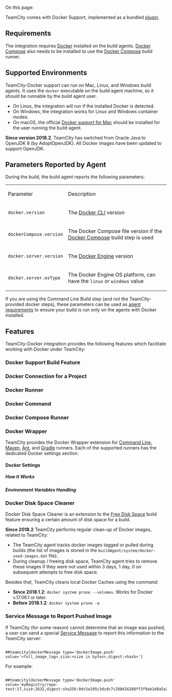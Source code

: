 [//]: # (title: Integrating TeamCity with Docker)
[//]: # (auxiliary-id: Integrating TeamCity with Docker)

On this page:

<tag-list of="chapter" mode="tree" depth="4"/>

TeamCity comes with Docker Support, implemented as a bundled [plugin](https://plugins.jetbrains.com/plugin/10062-docker-support).

## Requirements

The integration requires [Docker](https://docs.docker.com/engine/installation/) installed on the build agents. [Docker Compose](https://docs.docker.com/compose/install/) also needs to be installed to use the [Docker Compose](docker-compose.md) build runner.

<chunk include-id="reqs-supported-env">

## Supported Environments

TeamCity\-Docker support can run on Mac, Linux, and Windows build agents. It uses the `docker` executable on the build agent machine, so it should be runnable by the build agent user. 

<note>

   * On Linux, the integration will run if the installed Docker is detected.
   * On Windows, the integration works for Linux and Windows container modes.
   * On macOS, the official [Docker support for Mac](https://docs.docker.com/docker-for-mac/install/) should be installed for the user running the build agent.

</note>

 __Since version 2018.2__, TeamCity has switched from Oracle Java to OpenJDK 8 (by AdoptOpenJDK). All Docker images have been updated to support OpenJDK.

</chunk>

## Parameters Reported by Agent

During the build, the build agent reports the following parameters:

<table><tr>

<td>

Parameter

</td>

<td>

Description

</td></tr><tr>

<td>

`docker.version`

</td>

<td>

The [Docker CLI](https://docs.docker.com/engine/reference/commandline/docker/) version

</td></tr><tr>

<td>

`dockerCompose.version`

</td>

<td>

The Docker Compose file version if the [Docker Compose](docker-compose.md) build step is used

</td></tr><tr>

<td>

`docker.server.version`

</td>

<td>

The [Docker Engine](https://docs.docker.com/engine/reference/commandline/dockerd/) version

</td></tr><tr>

<td>

`docker.server.osType`

</td>

<td>

The Docker Engine OS platform, can have the `linux` or `windows` value

</td></tr></table>

 If you are using the Command Line Build step (and not the TeamCity\-provided docker steps), these parameters can be used as [agent requirements](agent-requirements.md) to ensure your build is run only on the agents with Docker installed. 

## Features

TeamСity\-Docker integration provides the following features which facilitate working with Docker under TeamCity:

### Docker Support Build Feature

<include src="docker-support.md" include-id="docker-support"/>

### Docker Connection for a Project

<include src="configuring-connections-to-docker.md" include-id="docker-connection"/>

### Docker Runner

<include src="docker.md" include-id="docker-runner"/>

### Docker Command
<include src="docker.md" include-id="docker-command"/>

### Docker Compose Runner

<include src="docker-compose.md" include-id="docker-compose"/>

### Docker Wrapper

TeamCity provides the Docker Wrapper extension for [Command Line](command-line.md), [Maven](maven.md), [Ant](ant.md), and [Gradle](gradle.md) runners. Each of the supported runners has the dedicated Docker settings section.

#### Docker Settings

<include src="docker-wrapper.md" include-id="docker-settings"/>

##### How It Works

<include src="docker-wrapper.md" include-id="docker-settings-how"/>

##### Environment Variables Handling

<include src="docker-wrapper.md" include-id="docker-settings-env-var"/>

### Docker Disk Space Cleaner

Docker Disk Space Cleaner is an extension to the [Free Disk Space](free-disk-space.md) build feature ensuring a certain amount of disk space for a build.   

__Since 2018.2__ TeamCity performs regular clean\-up of Docker images, related to TeamCity:
* The TeamCity agent tracks docker images tagged or pulled during builds (the list of images is stored in the `buildAgent/system/docker-used-images.dat` file). 
* During cleanup / freeing disk space, TeamCity agent tries to remove these images if they were not used within 3 days, 1 day, 0 on subsequent attempts to free disk space.  

Besides that, TeamCity cleans local Docker Caches using the command:

* __Since 2018.1.2__: `docker system prune --volumes`. Works for Docker v.17.06.1 or later.
* __Before 2018.1.2__: `docker system prune -a`

### Service Message to Report Pushed Image

If TeamCity (for some reason) cannot determine that an image was pushed, a user can send a special [Service Message](build-script-interaction-with-teamcity.md) to report this information to the TeamCity server:


```Shell

##teamcity[dockerMessage type='dockerImage.push' value='<full_image_tag>,size:<size in bytes>,digest:<hash>']

```

For example:

```Shell

##teamcity[dockerMessage type='dockerImage.push' value='myRegistry/repo-test:17,size:2632,digest:sha256:8dc5a195c3dcdc7c288d16288ff3f9ab1d8a5a230e09afb9c8dc9215e861aa55']
```